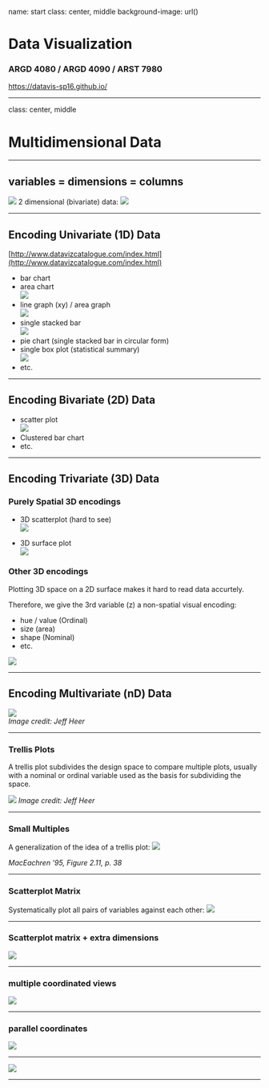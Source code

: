 name: start
class: center, middle
background-image: url()

# Data Visualization
                
### ARGD 4080 / ARGD 4090 / ARST 7980

<https://datavis-sp16.github.io/>

---
class: center, middle

# Multidimensional Data


---
## variables = dimensions = columns  

![](table.png) 2 dimensional (bivariate) data: ![](xy.png)

---
## Encoding Univariate (1D) Data  

[http://www.datavizcatalogue.com/index.html](http://www.datavizcatalogue.com/index.html)

- bar chart  
- area chart  
![](http://www.datavizcatalogue.com/methods/images/top_images/area_chart.png)
- line graph (xy) / area graph  
![](http://www.datavizcatalogue.com/methods/images/top_images/area_graph.png)  
- single stacked bar  
![](http://www.datavizcatalogue.com/methods/images/anatomy/stacked_bar_graph.png)
- pie chart (single stacked bar in circular form)  
- single box plot (statistical summary)  
![](http://www.datavizcatalogue.com/methods/images/anatomy/box_plot.png)  
- etc.

---
## Encoding Bivariate (2D) Data  

- scatter plot  
![](http://www.datavizcatalogue.com/methods/images/top_images/scatterplot.png)
- Clustered bar chart
- etc.

---
## Encoding Trivariate (3D) Data  

### Purely Spatial 3D encodings

- 3D scatterplot (hard to see)  
![](http://www.statmethods.net/graphs/images/s3d1.png)

- 3D surface plot   
![](http://i.stack.imgur.com/0hVjA.png)

### Other 3D encodings

Plotting 3D space on a 2D surface makes it hard to read data accurtely.  

Therefore, we give the 3rd variable (z) a non-spatial visual encoding:  
- hue / value (Ordinal) 
- size (area) 
- shape (Nominal)  
-  etc.

![](imagevariables.png)

---
## Encoding Multivariate (nD) Data

![](drinks.png)  
*Image credit: Jeff Heer*

---
### Trellis Plots 

A trellis plot subdivides the design space to compare multiple plots, usually with a nominal or ordinal variable used as the basis for subdividing the space.

![](trellis.png) 
*Image credit: Jeff Heer*

---
### Small Multiples

A generalization of the idea of a trellis plot:
![](mult.png)

*MacEachren '95, Figure 2.11, p. 38*

---
### Scatterplot Matrix

Systematically plot all pairs of variables against each other:
![](https://3.bp.blogspot.com/-c5bDhQx8Y-w/TisWWy8s4kI/AAAAAAAAjkY/k-Af-OWK1t0/s1600/Rplot01.png)

---
### Scatterplot matrix + extra dimensions

![](https://stanford.edu/~mwaskom/software/seaborn/_images/scatterplot_matrix.png)

---
### multiple coordinated views

![](views.png)

---
### parallel coordinates

![](http://sdk.gooddata.com/gooddata-js/images/posts/parallel-coordinates.png)

---
![](http://homes.cs.washington.edu/~jheer/files/zoo/parallel.png)

---
### 

